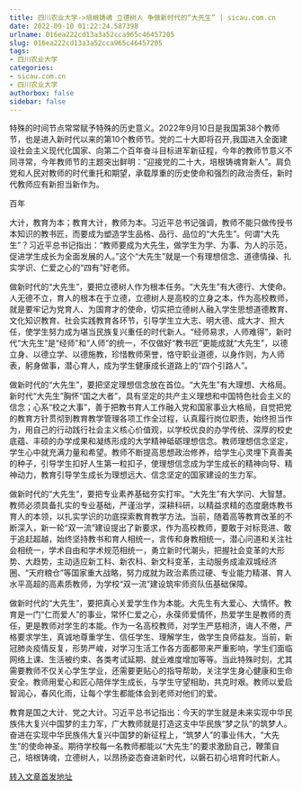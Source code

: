 ```yaml
---
title: 四川农业大学->培根铸魂 立德树人 争做新时代的“大先生” | sicau.com.cn
date: 2022-09-10 01:22:24.587398
urlname: 016ea222cd13a3a52cca965c46457205
slug: 016ea222cd13a3a52cca965c46457205
tags: 
- 四川农业大学
categories:
- sicau.com.cn
- 四川农业大学
authorbox: false
sidebar: false
---
```

特殊的时间节点常常赋予特殊的历史意义。2022年9月10日是我国第38个教师节，也是进入新时代以来的第10个教师节。党的二十大即将召开,我国进入全面建设社会主义现代化国家、向第二个百年奋斗目标进军新征程，今年的教师节意义不同寻常，今年教师节的主题突出鲜明：“迎接党的二十大，培根铸魂育新人”。肩负党和人民对教师的时代重托和期望，承载厚重的历史使命和强烈的政治责任，新时代教师应有新担当新作为。

百年
<!--more-->
大计，教育为本；教育大计，教师为本。习近平总书记强调，教师不能只做传授书本知识的教书匠，而要成为塑造学生品格、品行、品位的“大先生”。何谓“大先生”？习近平总书记指出：“教师要成为大先生，做学生为学、为事、为人的示范，促进学生成长为全面发展的人。”这个“大先生”就是一个有理想信念、道德情操、扎实学识、仁爱之心的“四有”好老师。

做新时代的“大先生”，要把立德树人作为根本任务。“大先生”有大德行、大使命。人无德不立，育人的根本在于立德，立德树人是高校的立身之本，作为高校教师，就是要牢记为党育人、为国育才的使命，切实把立德树人融入学生思想道德教育、文化知识教育、社会实践教育各环节，引导学生立大志、明大德、成大才、担大任，使学生努力成为堪当民族复兴重任的时代新人。“经师易求，人师难得”，新时代“大先生”是“经师”和“人师”的统一，不仅做好“教书匠”更能成就“大先生”，以德立身、以德立学、以德施教，珍惜教师荣誉，恪守职业道德，以身作则，为人师表，躬身做事，潜心育人，成为学生健康成长道路上的“四个引路人”。

做新时代的“大先生”，要把坚定理想信念放在首位。“大先生”有大理想、大格局。新时代“大先生”胸怀“国之大者”，具有坚定的共产主义理想和中国特色社会主义的信念；心系“校之大事”，善于把教书育人工作融入党和国家事业大格局，自觉把党的教育方针贯彻到教育教学管理各项工作全过程，认真履行岗位职责，始终担当作为，用自己的行动践行社会主义核心价值观，以学校优良的办学传统、深厚的校史底蕴、丰硕的办学成果和凝练形成的大学精神砥砺理想信念。教师理想信念坚定，学生心中就充满力量和希望。教师不断提高思想政治修养，给学生心灵埋下真善美的种子，引导学生扣好人生第一粒扣子，使理想信念成为学生成长的精神向导、精神动力，教育引导学生成长为理想远大、信念坚定的国家建设的生力军。

做新时代的“大先生”，要把专业素养基础夯实打牢。“大先生”有大学问、大智慧。教师必须具备扎实的专业基础，严谨治学，深耕科研，以精益求精的态度磨炼教书育人的本领，以扎实学识的功底探索教育教学方法。当前，随着高等教育改革的不断深入，新一轮“双一流”建设提出了新要求，作为高校教师，要敢于对标竞进、敢于追赶超越，始终坚持教书和育人相统一，言传和身教相统一，潜心问道和关注社会相统一，学术自由和学术规范相统一，勇立新时代潮头，把握社会变革的大形势、大趋势，主动适应新工科、新农科、新文科变革，主动服务成渝双城经济圈、“天府粮仓”等国家重大战略，努力成就为政治素质过硬、专业能力精湛、育人水平高超的高素质教师，为学校“双一流”建设筑牢师资队伍基础保障。

做新时代的“大先生”，要把真心关爱学生作为本能。大先生有大爱心、大情怀。教育是一门“仁而爱人”的事业，常怀仁爱之心，永葆师爱情怀，热爱学生是教师的责任，更是教师对学生的本能。作为一名高校教师，对学生严慈相济，诲人不倦，严格要求学生，真诚地尊重学生、信任学生、理解学生，做学生良师益友。当前，新冠肺炎疫情反复，形势严峻，对学习生活工作各方面都带来严重影响，学生们面临网络上课、生活被约束、各类考试延期、就业难度增加等等。当此特殊时刻，尤其需要教师不仅关心学生学业，还需要更贴心的指导帮助，关注学生身心健康和生命安全。教师用爱心和匠心陪伴学生成长，与学生守望相助，共克时艰。教师以爱启智润心，春风化雨，让每个学生都能体会到老师对他们的爱。

教育是国之大计、党之大计。习近平总书记指出：今天的学生就是未来实现中华民族伟大复兴中国梦的主力军，广大教师就是打造这支中华民族“梦之队”的筑梦人。奋进在实现中华民族伟大复兴中国梦的新征程上，“筑梦人”的事业伟大，“大先生”的使命神圣。期待学校每一名教师都能以“大先生”的要求激励自己，鞭策自己，培根铸魂，立德树人，以昂扬姿态奋进新时代，以磐石初心培育时代新人。



[转入文章首发地址](https://news.sicau.edu.cn/info/1135/69493.htm)